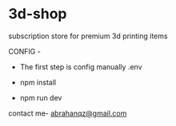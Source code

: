 
# 3d-shop
subscription store for premium 3d printing items


CONFIG - 

 - The first step is config manually .env 
 - npm install



 - npm run dev



contact me- 
abrahanqz@gmail.com

